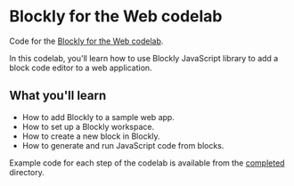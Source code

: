 # Blockly for the Web codelab

Code for the [Blockly for the Web codelab](https://developers.google.com/TODO).

In this codelab, you'll learn how to use Blockly JavaScript library
to add a block code editor to a web application.

## What you'll learn

- How to add Blockly to a sample web app.
- How to set up a Blockly workspace.
- How to create a new block in Blockly.
- How to generate and run JavaScript code from blocks.

Example code for each step of the codelab is available from
the [completed](completed/) directory.
